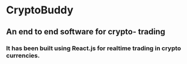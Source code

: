 # CryptoBuddy
## An end to end software for crypto- trading
### It has been built using React.js for realtime trading in crypto currencies.
